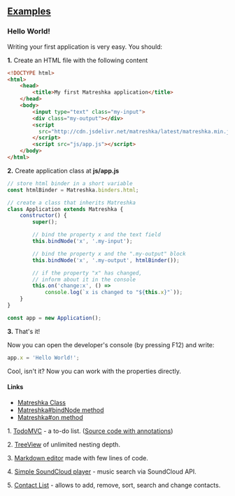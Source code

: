 ## [Examples](#!examples)

### Hello World!
Writing your first application is very easy. You should:


**1\.** Create an HTML file with the following content

```html
<!DOCTYPE html>
<html>
	<head>
		<title>My first Matreshka application</title>
	</head>
	<body>
		<input type="text" class="my-input">
		<div class="my-output"></div>
		<script
		  src="http://cdn.jsdelivr.net/matreshka/latest/matreshka.min.js">
		</script>
		<script src="js/app.js"></script>
	</body>
</html>
```


**2\.** Create application class at **js/app.js**

```js
// store html binder in a short variable
const htmlBinder = Matreshka.binders.html;

// create a class that inherits Matreshka
class Application extends Matreshka {
    constructor() {
        super();

        // bind the property x and the text field
        this.bindNode('x', '.my-input');

        // bind the property x and the ".my-output" block
        this.bindNode('x', '.my-output', htmlBinder());

		// if the property "х" has changed,
		// inform about it in the console
        this.on('change:x', () =>
            console.log(`x is changed to "${this.x}"`));
    }
}

const app = new Application();
```


**3\.** That's it!

Now you can open the developer's console (by pressing F12) and write:
```js
app.x = 'Hello World!';
```
Cool, isn't it? Now you can work with the properties directly.

#### Links
* [Matreshka Class](#!Matreshka)
* [Matreshka#bindNode method](#!Matreshka-bindNode)
* [Matreshka#on method](#!Matreshka-on)

<span class="list-item-number">1.</span>
<a href="https://github.com/matreshkajs/todomvc/tree/master/"
class="example-link">TodoMVC</a> - a to-do list. ([Source code with annotations](//matreshkajs.github.io/todomvc/docs/app.html))

<span class="list-item-number">2.</span>
<a href="https://github.com/matreshkajs/examples/tree/master/treeview/"
class="example-link">TreeView</a> of unlimited nesting depth.

<span class="list-item-number">3.</span>
<a href="https://github.com/matreshkajs/examples/tree/master/markdown-editor/"
class="example-link">Markdown editor</a> made with few lines of code.

<span class="list-item-number">4.</span>
<a href="https://github.com/matreshkajs/examples/tree/master/soundcloud-search/"
class="example-link">Simple SoundCloud player</a> - music search via SoundCloud API.

<span class="list-item-number">5.</span>
<a href="https://github.com/matreshkajs/examples/tree/master/contact-list/"
class="example-link">Contact List</a> - allows to add, remove, sort, search and change contacts.
